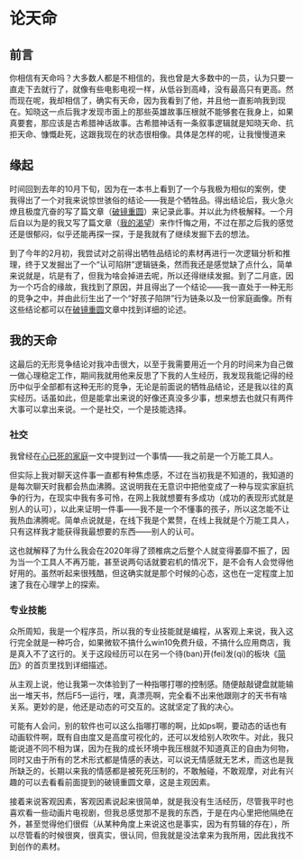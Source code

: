 # 论天命

## 前言

你相信有天命吗？大多数人都是不相信的，我也曾是大多数中的一员，认为只要一直走下去就行了，就像有些电影电视一样，从低谷到高峰，没有最高只有更高。然而现在呢，我却相信了，确实有天命，因为我看到了他，并且他一直影响我到现在。知晓这一点后我才发现市面上的那些英雄故事压根就不能够套在我身上，如果真要套，那应该是古希腊神话故事。古希腊神话有一条叙事逻辑就是知晓天命、抗拒天命、慷慨赴死，这跟我现在的状态很相像。具体是怎样的呢，让我慢慢道来

## 缘起

时间回到去年的10月下旬，因为在一本书上看到了一个与我极为相似的案例，使我得出了一个对我来说惊世骇俗的结论——我是个牺牲品。得出结论后，我火急火燎且极度亢奋的写了篇文章（[破镜重圆](/about/life/2024-10-18-破镜重圆.md)）来记录此事。并以此为终极解释。一个月后自以为是的我又写了篇文章（[我的渴望](/about/life/2024-11-06-我的渴望.md)）来作忏悔之用，不过在那之后我的感觉还是很郁闷，似乎还能再探一探，于是我就有了继续发掘下去的想法。

到了今年的2月初，我尝试对之前得出牺牲品结论的素材再进行一次逻辑分析和推理，终于又发掘出了一个“认可陷阱”逻辑链条，然而我还是感觉缺了点什么，简单来说就是，坑是有了，但我为啥会掉进去呢，所以还得继续发掘。到了二月底，因为一个巧合的缘故，我找到了原因，并且得出了一个结论——我一直处于一种无形的竞争之中，并由此衍生出了一个“好孩子陷阱”行为链条以及一份家庭画像。所有这些结论都可以在[破镜重圆](/about/life/2024-10-18-破镜重圆.md)文章中找到详细的论述。

## 我的天命

这最后的无形竞争结论对我冲击很大，以至于我需要用近一个月的时间来为自己做一做心理稳定工作，期间我就用他来反思了下我的人生经历，我发现我能记得的经历中似乎全部都有这种无形的竞争，无论是前面说的牺牲品结论，还是我以往的真实经历。话虽如此，但是能拿出来说的好像还真没多少事，想来想去也就只有两件大事可以拿出来说。一个是社交，一个是技能选择。

### 社交

我曾经在[心已死的家庭](/about/life/2023-06-01-心已死的家庭.md)一文中提到过一个事情——我之前是一个万能工具人。

但实际上我对聊天这件事一直都有种焦虑感，不过在当初我是不知道的，我知道的是每次聊天时我都会热血沸腾。这说明我在无意识中把他变成了一种与现实家庭抗争的行为，在现实中我有多可怜，在网上我就想要有多成功（成功的表现形式就是别人的认可），以此来证明一件事——我不是一个不懂事的孩子，所以这怎能不让我热血沸腾呢。简单点说就是，在线下我是个累赘，在线上我就是个万能工具人，只有这样我才能获得我最想要的东西——别人的认可。

这也就解释了为什么我会在2020年得了颈椎病之后整个人就变得萎靡不振了，因为当一个工具人不再万能，甚至说两句话就要宕机的情况下，是不会有人会觉得他好用的。虽然听起来很残酷，但这确实就是那个时候的心态，这也在一定程度上加速了我在心理学上的探索。

### 专业技能

众所周知，我是一个程序员，所以我的专业技能就是编程，从客观上来说，我入这行完全就是一种巧合，如果微软不搞什么win10免费升级，不搞什么应用商店，我是真入不了这行的。关于这段经历可以在另一个待(ban)开(fei)发(qi)的板块《[简历](/about/index.md)》的首页里找到详细描述。

从主观上说，他让我第一次体验到了一种指哪打哪的控制感。随便敲敲键盘就能输出一堆天书，然后F5一运行，嘿，真漂亮啊，完全看不出来他跟刚才的天书有啥关系。更妙的是，他还是动态的可交互的。这就坚定了我的决心。

可能有人会问，别的软件也可以这么指哪打哪的啊，比如ps啊，要动态的话也有动画软件啊，既有自由度又是高度可视化的，还可以发给别人吹吹牛。对此，我只能说道不同不相为谋，因为在我的成长环境中我压根就不知道真正的自由为何物，同时又由于所有的艺术形式都是情感的表达，可以说无情感就无艺术，而这也是我所缺乏的，长期以来我的情感都是被死死压制的，不敢触碰，不敢观摩，对此有兴趣的可以去看看前面提到的破镜重圆文章，这是主观因素。

接着来说客观因素，客观因素说起来很简单，就是我没有生活经历，尽管我平时也喜欢看一些动画片电视剧，但我总感觉那不是我的东西，于是在内心里把他隔绝在外，甚至觉得他们很假（从某种角度上来说这也是事实，因为有剪辑的存在），所以尽管看的时候很爽，很真实，很认同，但我就是没法拿来为我所用，因此我找不到创作的素材。
